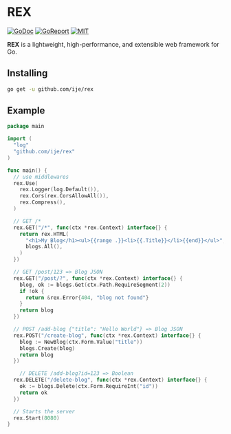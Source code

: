 # REX

[![GoDoc](https://godoc.org/github.com/ije/rex?status.svg)](https://godoc.org/github.com/ije/rex)
[![GoReport](https://goreportcard.com/badge/github.com/ije/rex)](https://goreportcard.com/report/github.com/ije/rex)
[![MIT](https://img.shields.io/badge/license-MIT-green)](./LICENSE)

**REX** is a lightweight, high-performance, and extensible web framework for Go.

## Installing

```bash
go get -u github.com/ije/rex
```

## Example

```go
package main

import (
  "log"
  "github.com/ije/rex"
)

func main() {
  // use middlewares
  rex.Use(
    rex.Logger(log.Default()),
    rex.Cors(rex.CorsAllowAll()),
    rex.Compress(),
  )

  // GET /*
  rex.GET("/*", func(ctx *rex.Context) interface{} {
    return rex.HTML(
      "<h1>My Blog</h1><ul>{{range .}}<li>{{.Title}}</li>{{end}}</ul>",
      blogs.All(),
    )
  })

  // GET /post/123 => Blog JSON
  rex.GET("/post/?", func(ctx *rex.Context) interface{} {
    blog, ok := blogs.Get(ctx.Path.RequireSegment(2))
    if !ok {
      return &rex.Error{404, "blog not found"}
    }
    return blog
  })

  // POST /add-blog {"title": "Hello World"} => Blog JSON
  rex.POST("/create-blog", func(ctx *rex.Context) interface{} {
    blog := NewBlog(ctx.Form.Value("title"))
    blogs.Create(blog)
    return blog
  })

    // DELETE /add-blog?id=123 => Boolean
  rex.DELETE("/delete-blog", func(ctx *rex.Context) interface{} {
    ok := blogs.Delete(ctx.Form.RequireInt("id"))
    return ok
  })

  // Starts the server
  rex.Start(8080)
}
```
